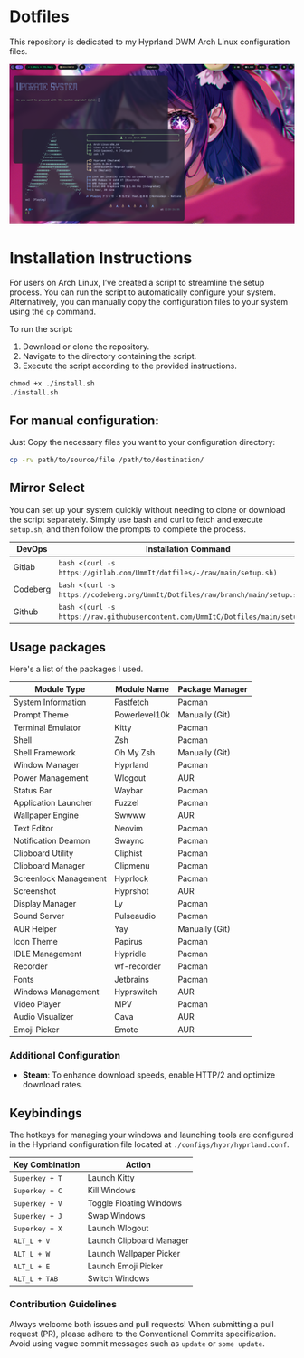 # Dotfiles

This repository is dedicated to my Hyprland DWM Arch Linux configuration files.

![](./screenshot/2024-08-15-202526_hyprshot.png)

# Installation Instructions

For users on Arch Linux, I’ve created a script to streamline the setup process. You can run the script to automatically configure your system. Alternatively, you can manually copy the configuration files to your system using the `cp` command.

To run the script:

1. Download or clone the repository.
2. Navigate to the directory containing the script.
3. Execute the script according to the provided instructions.

```shell
chmod +x ./install.sh
./install.sh
```

## For manual configuration:

Just Copy the necessary files you want to your configuration directory:
   
```sh
cp -rv path/to/source/file /path/to/destination/
```

## Mirror Select

You can set up your system quickly without needing to clone or download the script separately. Simply use bash and curl to fetch and execute `setup.sh`, and then follow the prompts to complete the process.

| DevOps       | Installation Command                                                              |
|--------------|---------------------------------------------------------------------------------- |
| Gitlab       | `bash <(curl -s https://gitlab.com/UmmIt/dotfiles/-/raw/main/setup.sh)`           |
| Codeberg     | `bash <(curl -s https://codeberg.org/UmmIt/Dotfiles/raw/branch/main/setup.sh)`    |
| Github       | `bash <(curl -s https://raw.githubusercontent.com/UmmItC/Dotfiles/main/setup.sh)` |

## Usage packages

Here's a list of the packages I used.

| Module Type              | Module Name     | Package Manager |
|--------------------------|-----------------|-----------------|
| System Information       | Fastfetch       | Pacman          |
| Prompt Theme             | Powerlevel10k   | Manually (Git)  |
| Terminal Emulator        | Kitty           | Pacman          |
| Shell                    | Zsh             | Pacman          |
| Shell Framework          | Oh My Zsh       | Manually (Git)  |
| Window Manager           | Hyprland        | Pacman          |
| Power Management         | Wlogout         | AUR             |
| Status Bar               | Waybar          | Pacman          |
| Application Launcher     | Fuzzel          | Pacman          |
| Wallpaper Engine         | Swwww           | AUR             |
| Text Editor              | Neovim          | Pacman          |
| Notification Deamon      | Swaync          | Pacman          |
| Clipboard Utility        | Cliphist        | Pacman          |
| Clipboard Manager        | Clipmenu        | Pacman          |
| Screenlock Management    | Hyprlock        | Pacman          |
| Screenshot               | Hyprshot        | AUR             |
| Display Manager          | Ly              | Pacman          |
| Sound Server             | Pulseaudio      | Pacman          |
| AUR Helper               | Yay             | Manually (Git)  |
| Icon Theme               | Papirus         | Pacman          |
| IDLE Management          | Hypridle        | Pacman          |
| Recorder                 | wf-recorder     | Pacman          |
| Fonts                    | Jetbrains       | Pacman          |
| Windows Management       | Hyprswitch      | AUR             |
| Video Player             | MPV             | Pacman          |
| Audio Visualizer         | Cava            | AUR             |
| Emoji Picker             | Emote           | AUR             |
    
### Additional Configuration

- **Steam**: To enhance download speeds, enable HTTP/2 and optimize download rates.

## Keybindings

The hotkeys for managing your windows and launching tools are configured in the Hyprland configuration file located at `./configs/hypr/hyprland.conf`.

| Key Combination   | Action                     |
|-------------------|----------------------------|
| `Superkey + T`    | Launch Kitty               |
| `Superkey + C`    | Kill Windows               |
| `Superkey + V`    | Toggle Floating Windows    |
| `Superkey + J`    | Swap Windows               |
| `Superkey + X`    | Launch Wlogout             |
| `ALT_L + V`       | Launch Clipboard Manager   |
| `ALT_L + W`       | Launch Wallpaper Picker    |
| `ALT_L + E`       | Launch Emoji Picker        |
| `ALT_L + TAB`     | Switch Windows             |

### Contribution Guidelines

Always welcome both issues and pull requests! When submitting a pull request (PR), please adhere to the Conventional Commits specification. Avoid using vague commit messages such as `update` or `some update`.
